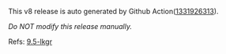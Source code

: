 This v8 release is auto generated by Github Action([1331926313][2]).

_Do NOT modify this release manually._

Refs: [9.5-lkgr][1]

[1]: https://github.com/v8/v8/tree/9.5-lkgr
[2]: https://github.com/medns/docker-test/actions/runs/1331926313